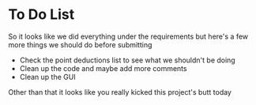 # To Do List
So it looks like we did everything under the requirements but here's a few more things we should do before submitting

- Check the point deductions list to see what we shouldn't be doing
- Clean up the code and maybe add more comments
- Clean up the GUI

Other than that it looks like you really kicked this project's butt today
